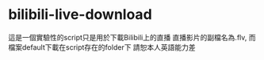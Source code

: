 # bilibili-live-download
這是一個實驗性的script只是用於下載Bilibili上的直播
直播影片的副檔名為.flv, 而檔案default下載在script存在的folder下
請恕本人英語能力差
